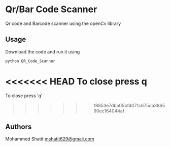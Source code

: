 # Qr/Bar Code Scanner

Qr code and Barcode scanner using the openCv library

## Usage
Download the code and run it using 

```bash
python QR_Code_Scanner
```
<<<<<<< HEAD
To close press q
=======
To close press 'q'
>>>>>>> f8853e7dba05bf4071c675da386590ec164044af

## Authors

Mohammed Shatit
mshatit629@gmail.com
